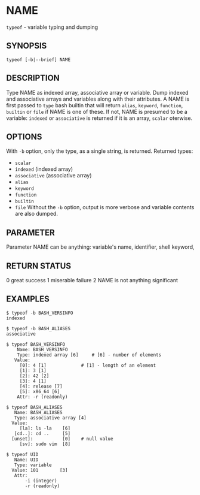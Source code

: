 # NAME
`typeof` - variable typing and dumping


## SYNOPSIS
`typeof [-b|--brief] NAME`


## DESCRIPTION
Type NAME as indexed array, associative array or variable. Dump indexed and associative arrays and variables along with their attributes. A NAME is first passed to `type` bash builtin that will return `alias`, `keyword`, `function`, `builtin` or `file` if NAME is one of these. If not, NAME is presumed to be a variable: `indexed` or `associative` is returned if it is an array, `scalar` oterwise.


## OPTIONS
With `-b` option, only the type, as a single string, is returned. 
Returned types:  
- `scalar`
- `indexed` (indexed array)
- `associative` (associative array)
- `alias`
- `keyword`
- `function`
- `builtin`
- `file`
Without the `-b` option, output is more verbose and variable contents are also dumped.


## PARAMETER
Parameter NAME can be anything: variable's name, identifier, shell keyword, 


## RETURN STATUS
0  great success
1  miserable failure
2  NAME is not anything significant


## EXAMPLES

````shell
$ typeof -b BASH_VERSINFO
indexed

$ typeof -b BASH_ALIASES
associative

$ typeof BASH_VERSINFO
    Name: BASH_VERSINFO
    Type: indexed array [6]		# [6] - number of elements
   Value:
     [0]: 4 [1]				# [1] - length of an element
     [1]: 3 [1]
     [2]: 42 [2]
     [3]: 4 [1]
     [4]: release [7]
     [5]: x86_64 [6]
    Attr: -r (readonly)

$ typeof BASH_ALIASES
   Name: BASH_ALIASES
   Type: associative array [4]
  Value:
     [la]: ls -la    [6]
   [cd..]: cd ..     [5]
  [unset]:           [0]	# null value
     [sv]: sudo vim  [8]
   
$ typeof UID
   Name: UID
   Type: variable
  Value: 101  		[3]
   Attr: 
       -i (integer)
       -r (readonly)
````
